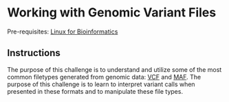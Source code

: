 # Working with Genomic Variant Files

Pre-requisites: [Linux for Bioinformatics](https://github.com/Bioinformatics-Research-Network/skill-assessments/tree/main/Linux%20for%20Bioinformatics)

## Instructions

The purpose of this challenge is to understand and utilize some of the most common filetypes generated from genomic data: [VCF](https://github.com/samtools/hts-specs/blob/master/VCFv4.3.pdf) and [MAF](https://docs.gdc.cancer.gov/Data/File_Formats/MAF_Format/). The purpose of this challenge is to learn to interpret variant calls when presented in these formats and to manipulate these file types.

